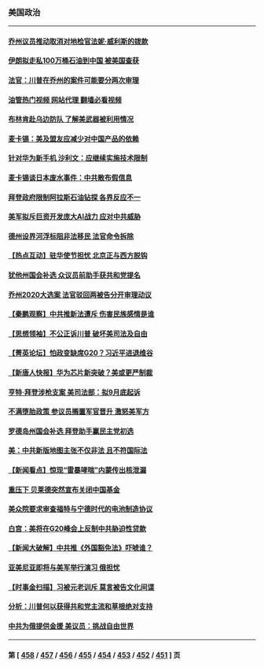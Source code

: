 ### 美国政治
---
#### [乔州议员推动取消对地检官法妮‧威利斯的拨款](../../pages/ncid1078159/n14069035.md?09080445) 
#### [伊朗拟走私100万桶石油到中国 被美国查获](../../pages/ncid1078159/n14069092.md?09080445) 
#### [法官：川普在乔州的案件可能要分两次审理](../../pages/ncid1078159/n14068943.md?09080445) 
#### [油管热门视频 网站代理 翻墙必看视频](http://138.2.39.72:81/youtube.html?epic-marker?09080445)
#### [布林肯赴乌边防队 了解美武器被利用情况](../../pages/ncid1078159/n14068846.md?09080445) 
#### [麦卡锡：美及盟友应减少对中国产品的依赖](../../pages/ncid1078159/n14068836.md?09080445) 
#### [针对华为新手机 沙利文：应继续实施技术限制](../../pages/ncid1078159/n14068740.md?09080445) 
#### [麦卡锡谈日本废水事件：中共散布假信息](../../pages/ncid1078159/n14068741.md?09080445) 
#### [拜登政府限制阿拉斯石油钻探 各界反应不一](../../pages/ncid1078159/n14068590.md?09080445) 
#### [美军拟斥巨资开发庞大AI战力 应对中共威胁](../../pages/ncid1078159/n14068507.md?09080445) 
#### [德州设界河浮标阻非法移民 法官命令拆除](../../pages/ncid1078159/n14068463.md?09080445) 
#### [【热点互动】驻华使节担忧 北京正与西方脱钩](../../pages/ncid1078159/n14068387.md?09080445) 
#### [犹他州国会补选 众议员前助手获共和党提名](../../pages/ncid1078159/n14068432.md?09080445) 
#### [乔州2020大选案 法官驳回两被告分开审理动议](../../pages/ncid1078159/n14068318.md?09080445) 
#### [【秦鹏观察】中共推新法遭斥 伤害民族感情是谁](../../pages/ncid1078159/n14068362.md?09080445) 
#### [【思想领袖】不公正诉川普 破坏美司法及自由](../../pages/ncid1078159/n14059786.md?09080445) 
#### [【菁英论坛】怕政变缺席G20？习近平进退维谷](../../pages/ncid1078159/n14068323.md?09080445) 
#### [【新唐人快报】华为芯片新突破？美或更严制裁](../../pages/ncid1078159/n14068306.md?09080445) 
#### [亨特·拜登涉枪支案 美司法部：拟9月底起诉](../../pages/ncid1078159/n14068356.md?09080445) 
#### [不满堕胎政策 参议员搁置军官晋升 激怒美军方](../../pages/ncid1078159/n14068289.md?09080445) 
#### [罗德岛州国会补选 拜登助手赢民主党初选](../../pages/ncid1078159/n14068240.md?09080445) 
#### [美：中共新版地图主张不仅非法 且不符国际法](../../pages/ncid1078159/n14068291.md?09080445) 
#### [【新闻看点】惊现“雷暴哮喘”内蒙传出核泄漏](../../pages/ncid1078159/n14068227.md?09080445) 
#### [重压下 贝莱德突然宣布关闭中国基金](../../pages/ncid1078159/n14068308.md?09080445) 
#### [美众院要求审查福特与宁德时代的电池制造协议](../../pages/ncid1078159/n14068277.md?09080445) 
#### [白宫：美将在G20峰会上反制中共胁迫性贷款](../../pages/ncid1078159/n14068264.md?09080445) 
#### [【新闻大破解】中共推《外国豁免法》吓唬谁？](../../pages/ncid1078159/n14068257.md?09080445) 
#### [亚美尼亚即将与美军举行演习 俄担忧](../../pages/ncid1078159/n14068278.md?09080445) 
#### [【时事金扫描】习被元老训斥 莫言被告文化间谍](../../pages/ncid1078159/n14068232.md?09080445) 
#### [分析：川普何以获得共和党主流和草根绝对支持](../../pages/ncid1078159/n14068228.md?09080445) 
#### [中共为俄提供金援 美议员：挑战自由世界](../../pages/ncid1078159/n14068182.md?09080445) 

---
#### 第 [ [458](./458.md?09080445) / [457](./457.md?09080445) / [456](./456.md?09080445) / [455](./455.md?09080445) / [454](./454.md?09080445) / [453](./453.md?09080445) / [452](./452.md?09080445) / [451](./451.md?09080445) ] 页
